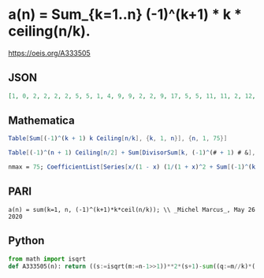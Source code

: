 # a\(n\) \= Sum\_\{k\=1\.\.n\} \(\-1\)^\(k\+1\) \* k \* ceiling\(n/k\)\.
https://oeis.org/A333505
## JSON
```JSON
[1, 0, 2, 2, 2, 2, 5, 5, 1, 4, 9, 9, 2, 2, 9, 17, 5, 5, 11, 11, 2, 12, 23, 23, -4, 1, 14, 26, 15, 15, 22, 22, -6, 8, 25, 37, 9, 9, 28, 44, 7, 7, 18, 18, 3, 35, 58, 58, -9, -2, 18, 38, 21, 21, 36, 52, 5, 27, 56, 56, -3, -3, 28, 68, 8, 26, 45, 45, 24, 50, 73, 73, -23, -23, 14]
```
## Mathematica
```Mathematica
Table[Sum[(-1)^(k + 1) k Ceiling[n/k], {k, 1, n}], {n, 1, 75}]
```
```Mathematica
Table[(-1)^(n + 1) Ceiling[n/2] + Sum[DivisorSum[k, (-1)^(# + 1) # &], {k, 1, n - 1}], {n, 1, 75}]
```
```Mathematica
nmax = 75; CoefficientList[Series[x/(1 - x) (1/(1 + x)^2 + Sum[(-1)^(k + 1) k x^k/(1 - x^k), {k, 1, nmax}]), {x, 0, nmax}], x] // Rest
```
## PARI
```PARI
a(n) = sum(k=1, n, (-1)^(k+1)*k*ceil(n/k)); \\ _Michel Marcus_, May 26 2020
```
## Python
```Python
from math import isqrt
def A333505(n): return ((s:=isqrt(m:=n-1>>1))**2*(s+1)-sum((q:=m//k)*((k<<1)+q+1) for k in range(1,s+1))<<1)-((t:=isqrt(n-1))**2*(t+1)-sum((q:=(n-1)//k)*((k<<1)+q+1) for k in range(1,t+1))>>1) + (m+1 if n&1 else -m-1) # _Chai Wah Wu_, Oct 30 2023
```
